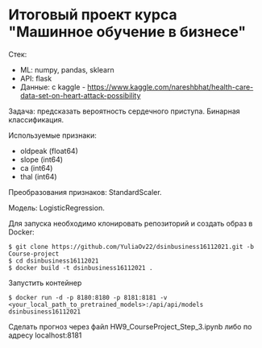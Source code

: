 # Итоговый проект курса "Машинное обучение в бизнесе"

Стек:

+ ML: numpy, pandas, sklearn
+ API: flask
+ Данные: с kaggle - https://www.kaggle.com/nareshbhat/health-care-data-set-on-heart-attack-possibility

Задача: предсказать вероятность сердечного приступа. Бинарная классификация.

Используемые признаки:

- oldpeak (float64)
- slope (int64)
- ca (int64)
- thal (int64)

Преобразования признаков: StandardScaler.

Модель: LogisticRegression.

Для запуска необходимо клонировать репозиторий и создать образ в Docker:

    $ git clone https://github.com/YuliaOv22/dsinbusiness16112021.git -b Course-project
    $ cd dsinbusiness16112021
    $ docker build -t dsinbusiness16112021 .

Запустить контейнер

    $ docker run -d -p 8180:8180 -p 8181:8181 -v <your_local_path_to_pretrained_models>:/api/api/models dsinbusiness16112021

Сделать прогноз через файл HW9_CourseProject_Step_3.ipynb либо по адресу localhost:8181
